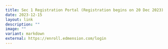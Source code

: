 ```yaml
---
title: Sec 1 Registration Portal (Registration begins on 20 Dec 2023)
date: 2023-12-15
layout: link
description: ""
image: ""
variant: markdown
external: https://enroll.edmension.com/login
---
```

